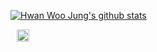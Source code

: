 [![Hwan Woo Jung's github stats](https://github-readme-stats.vercel.app/api?username=sossont&show_icons=true&theme=radical)](https://github.com/sossont/github-readme-stats)

<img src="http://img.shields.io/badge/-Python-lightgrey?style=flat-square&logo=Python&logoColor=White" 
style ="height:20px; margin-left:10px; margin-right:10px;"/>
<img src="http://img.shields.io/badge/-Javascript-yellow?style=flat-square&logo=JavaScript"
style ="height:10px; margin-left:10px; margin-right:10px;"/>
<img src="http://img.shields.io/badge/-C++-blue?style=flat-square&logo=C%2B%2B"
style ="height:10px; margin-left:10px; margin-right:10px;"/>
<!--
**sossont/sossont** is a ✨ _special_ ✨ repository because its `README.md` (this file) appears on your GitHub profile.

Here are some ideas to get you started:

- 🔭 I’m currently working on ...
- 🌱 I’m currently learning ...
- 👯 I’m looking to collaborate on ...
- 🤔 I’m looking for help with ...
- 💬 Ask me about ...
- 📫 How to reach me: ...
- 😄 Pronouns: ...
- ⚡ Fun fact: ...
-->
